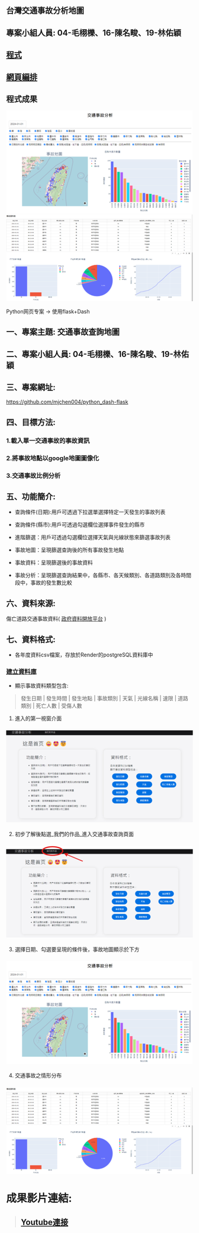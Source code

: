 ## 
## 台灣交通事故分析地圖
## 專案小組人員: 04-毛栩櫟、16-陳名畯、19-林佑穎

## [程式](./dashboard/dashboard2.py)


## [網頁編排](./templates/index.html.jinja)

## 程式成果
![地圖](./img/map.png)
![資料](./img/data.png)

Python网页专案 -> 使用flask+Dash
## 一、專案主題: 交通事故查詢地圖
## 二、專案小組人員: 04-毛栩櫟、16-陳名畯、19-林佑穎
## 三、專案網址:
https://github.com/mjchen004/python_dash-flask
## 四、目標方法:
### 1.載入單一交通事故的事故資訊
### 2.將事故地點以google地圖圖像化
### 3.交通事故比例分析
## 五、功能簡介:
* 查詢條件(日期):用戶可透過下拉選單選擇特定一天發生的事故列表

* 查詢條件(縣市):用戶可透過勾選欄位選擇事件發生的縣市

* 進階篩選：用戶可透過勾選欄位選擇天氣與光線狀態來篩選事故列表

* 事故地圖：呈現篩選查詢後的所有事故發生地點

* 事故資料：呈現篩選後的事故資料

* 事故分析：呈現篩選查詢結果中，各縣市、各天候類別、各道路類別及各時間段中，事故的發生數比較

## 六、資料來源:
傷亡道路交通事故資料( [政府資料開放平台](https://data.gov.tw/datasets/search?p=1&size=10&s=_score_desc&rft=%E4%BA%A4%E9%80%9A%E4%BA%8B%E6%95%85) )

## 七、資料格式:
* 各年度資料csv檔案，存放於Render的postgreSQL資料庫中
### [建立資料庫](./CreateTable.sql)

* 顯示事故資料類型包含:
  
> 發生日期 | 發生時間 | 發生地點 | 事故類別 | 天氣 | 光線名稱 | 速限 | 道路類別 | 死亡人數 | 受傷人數

1. 進入的第一視窗介面
### ![第一个画面](./img/frontpage1.png)
2. 初步了解後點選_我們的作品_進入交通事故查詢頁面
### ![進入頁面](./img/frontpage2.png)
3. 選擇日期、勾選要呈現的條件後，事故地圖顯示於下方
### ![事故資料](./img/map.png)
4. 交通事故之情形分布
### ![資料](./img/data.png)

# 成果影片連結:
> ## [Youtube連接](https://www.youtube.com/watch?v=-T5VEKr6J7M)
